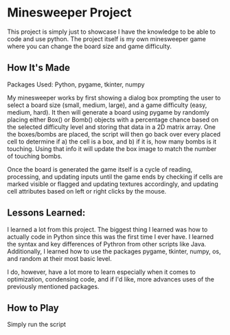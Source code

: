 # Minesweeper Project

This project is simply just to showcase I have the knowledge to be able to code and use python. The project itself is my own minesweeper game where you can change the board size and game difficulty.

## How It's Made

Packages Used: Python, pygame, tkinter, numpy

My minesweeper works by first showing a dialog box prompting the user to select a board size (small, medium, large), and a game difficulty (easy, medium, hard). It then will generate a board using pygame by randomly placing either Box() or Bomb() objects with a percentage chance based on the selected difficulty level and storing that data in a 2D matrix array. One the boxes/bombs are placed, the script will then go back over every placed cell to determine if a) the cell is a box, and b) if it is, how many bombs is it touching. Using that info it will update the box image to match the number of touching bombs. 

Once the board is generated the game itself is a cycle of reading, processing, and updating inputs until the game ends by checking if cells are marked visible or flagged and updating textures accordingly, and updating cell attributes based on left or right clicks by the mouse.


## Lessons Learned:

I learned a lot from this project. The biggest thing I learned was how to actually code in Python since this was the first time I ever have. I learned the syntax and key differences of Pythron from other scripts like Java. Additionally, I learned how to use the packages pygame, tkinter, numpy, os, and random at their most basic level.

I do, however, have a lot more to learn especially when it comes to optimization, condensing code, and if I'd like, more advances uses of the previously mentioned packages.

## How to Play

Simply run the script
